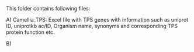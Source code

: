 This folder contains following files:

A) Camellia_TPS: Excel file with TPS genes with information such as uniprot ID, uniprotkb ac/ID, Organism name, synonyms and corresponding TPS protein function etc.

B) 
